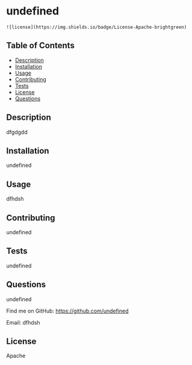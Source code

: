 # undefined
    

    ![license](https://img.shields.io/badge/License-Apache-brightgreen)

 ## Table of Contents
 * [Description](#Description)
 * [Installation](#Installation)
 * [Usage](#Usage)
 * [Contributing](#Contributing)
 * [Tests](#Tests)
 * [License](#License)
 * [Questions](#Questions)

 ## Description
 dfgdgdd
        
 ## Installation
 undefined

 ## Usage
 dfhdsh

 ## Contributing
 undefined

 ## Tests
 undefined

 ## Questions
 undefined
 
 Find me on GitHub: https://github.com/undefined

 Email: dfhdsh

 ## License
 Apache